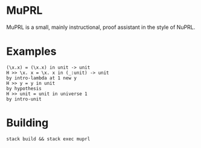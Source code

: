 # MuPRL
MuPRL is a small, mainly instructional, proof assistant in the style of NuPRL.

# Examples
```
(\x.x) = (\x.x) in unit -> unit
H >> \x. x = \x. x in (_:unit) -> unit
by intro-lambda at 1 new y
H >> y = y in unit
by hypothesis
H >> unit = unit in universe 1
by intro-unit
```

# Building
```
stack build && stack exec muprl
```
